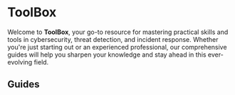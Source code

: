 # ToolBox

Welcome to **ToolBox**, your go-to resource for mastering practical skills and tools in cybersecurity, threat detection, and incident response. Whether you're just starting out or an experienced professional, our comprehensive guides will help you sharpen your knowledge and stay ahead in this ever-evolving field.



##  Guides
